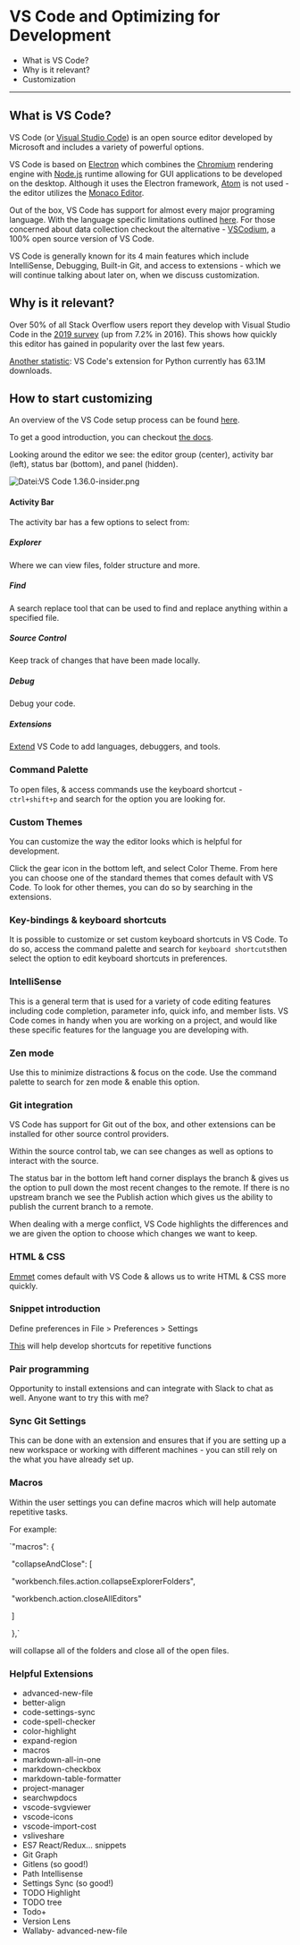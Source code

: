 # VS Code and Optimizing for Development

- What is VS Code?
- Why is it relevant?
- Customization

---

## What is VS Code?

VS Code (or [Visual Studio Code](https://code.visualstudio.com/)) is an open source editor developed by Microsoft and includes a variety of powerful options.

VS Code is based on [Electron](https://en.wikipedia.org/wiki/Electron_(software_framework)) which combines the [Chromium](https://en.wikipedia.org/wiki/Chromium_(web_browser)) rendering engine with [Node.js](https://en.wikipedia.org/wiki/Node.js) runtime allowing for GUI applications to be developed on the desktop. Although it uses the Electron framework, [Atom](https://atom.io/) is not used - the editor utilizes the [Monaco Editor](https://microsoft.github.io/monaco-editor/).

Out of the box, VS Code has support for almost every major programing language. With the language specific limitations outlined [here](https://en.wikipedia.org/wiki/Visual_Studio_Code). For those concerned about data collection checkout the alternative - [VSCodium](https://vscodium.com/), a 100% open source version of VS Code.

VS Code is generally known for its 4 main features which include IntelliSense, Debugging, Built-in Git, and access to extensions - which we will continue talking about later on, when we discuss customization.

## Why is it relevant?

Over 50% of all Stack Overflow users report they develop with Visual Studio Code in the [2019 survey](https://insights.stackoverflow.com/survey/2019#development-environments-and-tools) (up from 7.2% in 2016). This shows how quickly this editor has gained in popularity over the last few years.

[Another statistic](https://marketplace.visualstudio.com/VSCode): VS Code's extension for Python currently has 63.1M downloads.

## How to start customizing

An overview of the VS Code setup process can be found [here](https://code.visualstudio.com/docs/setup/setup-overview).

To get a good introduction, you can checkout [the docs](https://code.visualstudio.com/docs/getstarted/introvideos).

Looking around the editor we see: the editor group (center), activity bar (left), status bar (bottom), and panel (hidden).

![Datei:VS Code 1.36.0-insider.png](https://upload.wikimedia.org/wikipedia/de/thumb/4/42/VS_Code_1.36.0-insider.png/800px-VS_Code_1.36.0-insider.png)

#### Activity Bar

The activity bar has a few options to select from:

##### Explorer

Where we can view files, folder structure and more.

##### Find

A search replace tool that can be used to find and replace anything within a specified file.

##### Source Control

Keep track of changes that have been made locally.

##### Debug

Debug your code.

##### Extensions

[Extend](https://marketplace.visualstudio.com/VSCode) VS Code to add languages, debuggers, and tools.

### Command Palette

To open files, & access commands use the keyboard shortcut - `ctrl+shift+p` and search for the option you are looking for.

### Custom Themes

You can customize the way the editor looks which is helpful for development.

Click the gear icon in the bottom left, and select Color Theme. From here you can choose one of the standard themes that comes default with VS Code. To look for other themes, you can do so by searching in the extensions.

### Key-bindings & keyboard shortcuts

It is possible to customize or set custom keyboard shortcuts in VS Code. To do so, access the command palette and search for `keyboard shortcuts`then select the option to edit keyboard shortcuts in preferences.

### IntelliSense

This is a general term that is used for a variety of code editing features including code completion, parameter info, quick info, and member lists. VS Code comes in handy when you are working on a project, and would like these specific features for the language you are developing with.

### Zen mode

Use this to minimize distractions & focus on the code. Use the command palette to search for zen mode & enable this option.

### Git integration

VS Code has support for Git out of the box, and other extensions can be installed for other source control providers.

Within the source control tab, we can see changes as well as options to interact with the source.

The status bar in the bottom left hand corner displays the branch & gives us the option to pull down the most recent changes to the remote. If there is no upstream branch we see the Publish action which gives us the ability to publish the current branch to a remote.

When dealing with a merge conflict, VS Code highlights the differences and we are given the option to choose which changes we want to keep.

### HTML & CSS

[Emmet](https://docs.emmet.io/cheat-sheet/) comes default with VS Code & allows us to write HTML & CSS more quickly.

### Snippet introduction

Define preferences in File > Preferences > Settings

[This](https://code.visualstudio.com/docs/editor/userdefinedsnippets) will help develop shortcuts for repetitive functions

### Pair programming

Opportunity to install extensions and can integrate with Slack to chat as well. Anyone want to try this with me?

### Sync Git Settings

This can be done with an extension and ensures that if you are setting up a new workspace or working with different machines - you can still rely on the what you have already set up.

### Macros

Within the user settings you can define macros which will help automate repetitive tasks.

For example:

`"macros": {

​        "collapseAndClose": [

​            "workbench.files.action.collapseExplorerFolders",

​            "workbench.action.closeAllEditors"

​        ]

​    },`

will collapse all of the folders and close all of the open files.

### Helpful Extensions

 - advanced-new-file
 - better-align
 - code-settings-sync
 - code-spell-checker
 - color-highlight
 - expand-region
 - macros
 - markdown-all-in-one
 - markdown-checkbox
 - markdown-table-formatter
 - project-manager
 - searchwpdocs
 - vscode-svgviewer
 - vscode-icons
 - vscode-import-cost
 - vsliveshare
 - ES7 React/Redux... snippets
 - Git Graph
 - Gitlens (so good!)
 - Path Intellisense
 - Settings Sync (so good!)
 - TODO Highlight
 - TODO tree
 - Todo+
 - Version Lens
 - Wallaby- advanced-new-file
